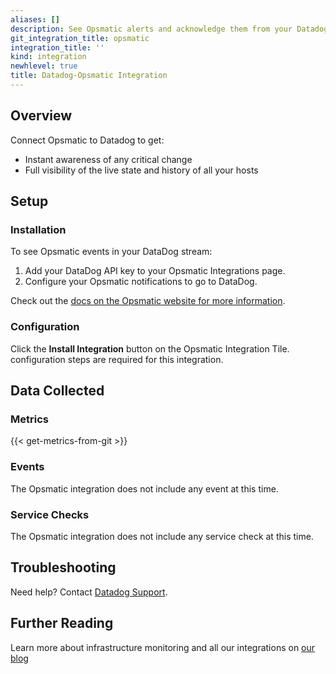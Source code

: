 ```yaml
---
aliases: []
description: See Opsmatic alerts and acknowledge them from your Datadog event stream.
git_integration_title: opsmatic
integration_title: ''
kind: integration
newhlevel: true
title: Datadog-Opsmatic Integration
---
```


## Overview

Connect Opsmatic to Datadog to get:

* Instant awareness of any critical change
* Full visibility of the live state and history of all your hosts

## Setup
### Installation

To see Opsmatic events in your DataDog stream:

1.  Add your DataDog API key to your Opsmatic Integrations page.
2.  Configure your Opsmatic notifications to go to DataDog.

Check out the [docs on the Opsmatic website for more information](https://opsmatic.com/app/docs/datadog-integration).

### Configuration

Click the **Install Integration** button on the Opsmatic Integration Tile. configuration steps are required for this integration.

## Data Collected
### Metrics
{{< get-metrics-from-git >}}

### Events
The Opsmatic integration does not include any event at this time.

### Service Checks
The Opsmatic integration does not include any service check at this time.

## Troubleshooting
Need help? Contact [Datadog Support](http://docs.datadoghq.com/help/).

## Further Reading
Learn more about infrastructure monitoring and all our integrations on [our blog](https://www.datadoghq.com/blog/)
